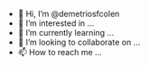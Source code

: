 - 👋 Hi, I’m @demetriosfcolen
- 👀 I’m interested in ...
- 🌱 I’m currently learning ...
- 💞️ I’m looking to collaborate on ...
- 📫 How to reach me ...

<!---
demetriosfcolen/demetriosfcolen is a ✨ special ✨ repository because its `README.md` (this file) appears on your GitHub profile.
You can click the Preview link to take a look at your changes.
--->
